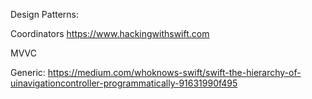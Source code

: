 Design Patterns:

Coordinators 
https://www.hackingwithswift.com

MVVC

Generic:
https://medium.com/whoknows-swift/swift-the-hierarchy-of-uinavigationcontroller-programmatically-91631990f495
